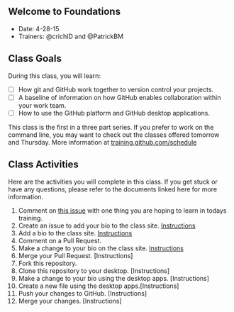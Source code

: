 ## Welcome to Foundations

- Date: 4-28-15
- Trainers: @crichID and @PatrickBM

## Class Goals

During this class, you will learn:
- [ ] How git and GitHub work together to version control your projects.
- [ ] A baseline of information on how GitHub enables collaboration within your work team.
- [ ] How to use the GitHub platform and GitHub desktop applications.

This class is the first in a three part series. If you prefer to work on the command line, you may want to check out the classes offered tomorrow and Thursday. More information at [training.github.com/schedule](https://training.github.com/schedule/)

## Class Activities

Here are the activities you will complete in this class. If you get stuck or have any questions, please refer to the documents linked here for more information.

1. Comment on [this issue](https://github.com/githubschool/foundations-4-28-15/issues/3) with one thing you are hoping to learn in todays training.
2. Create an issue to add your bio to the class site. [Instructions](https://github.com/githubschool/foundations-4-28-15/blob/master/instructions/create-issue.md)
3. Add a bio to the class site. [Instructions](https://github.com/githubschool/foundations-4-28-15/blob/master/instructions/add-file-on-github.md)
4. Comment on a Pull Request.
5. Make a change to your bio on the class site. [Instructions](https://github.com/githubschool/foundations-4-28-15/blob/master/instructions/changing-files-on-GitHub.md)
6. Merge your Pull Request. [Instructions]
7. Fork this repository.
8. Clone this repository to your desktop. [Instructions]
9. Make a change to your bio using the desktop apps. [Instructions]
10. Create a new file using the desktop apps.[Instructions]
11. Push your changes to GitHub. [Instructions]
12. Merge your changes. [Instructions]

